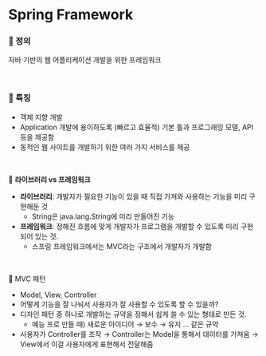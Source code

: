 # Spring Framework

### 👀 정의

자바 기반의 웹 어플리케이션 개발을 위한 프레임워크

<br>


### 👀 특징
- 객체 지향 개발
- Application 개발에 용이하도록 (빠르고 효율적) 기본 틀과 프로그래밍 모델, API 등을 제공함
- 동적인 웹 사이트를 개발하기 위한 여러 가지 서비스를 제공

<br>

🧐 **라이브러리 vs 프레임워크**

- **라이브러리**: 개발자가 필요한 기능이 있을 때 직접 가져와 사용하는 기능을 미리 구현해둔 것
  - String은 java.lang.String에 미리 만들어진 기능
- **프레임워크**: 정해진 흐름에 맞게 개발자가 프로그램을 개발할 수 있도록 미리 구현되어 있는 것.
  - 스프링 프레임워크에서는 MVC라는 구조에서 개발자가 개발함

<br>

🧐 MVC 패턴
- Model, View, Controller
- 어떻게 기능을 잘 나눠서 사용자가 잘 사용할 수 있도록 할 수 있을까?
- 디자인 패턴 중 하나로 개발하는 규약을 정해서 쉽게 쓸 수 있는 형태로 만든 것.
  - 예능 프로 만들 때) 새로운 아이디어 → 보수 → 유지 ... 같은 규약
- 사용자가 Controller를 조작 → Controller는 Model을 통해서 데이터를 가져옴 → View에서 이걸 사용자에게 표현해서 전달해줌